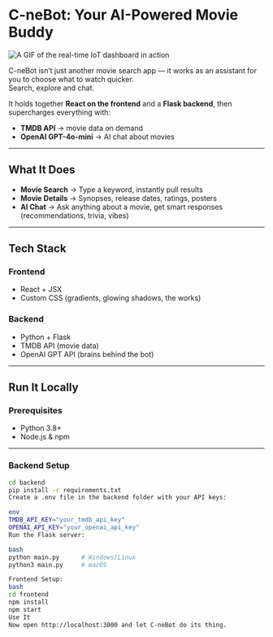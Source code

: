# C-neBot: Your AI-Powered Movie Buddy

![A GIF of the real-time IoT dashboard in action](https://github.com/daniel-c-silva/C-nebot/main/Assets/Visualise.gif?raw=true)

C-neBot isn’t just another movie search app — it works as an assistant for you to choose what to watch quicker.  
Search, explore and chat.

It holds together **React on the frontend** and a **Flask backend**, then supercharges everything with:  

- **TMDB API** → movie data on demand  
- **OpenAI GPT-4o-mini** → AI chat about movies 

---

## What It Does
- **Movie Search** → Type a keyword, instantly pull results  
- **Movie Details** → Synopses, release dates, ratings, posters  
- **AI Chat** → Ask anything about a movie, get smart responses (recommendations, trivia, vibes)  

---

## Tech Stack

### Frontend
- React + JSX  
- Custom CSS (gradients, glowing shadows, the works)  

### Backend
- Python + Flask  
- TMDB API (movie data)  
- OpenAI GPT API (brains behind the bot)  

---

## Run It Locally

### Prerequisites
- Python 3.8+  
- Node.js & npm  

---

### Backend Setup
```bash
cd backend
pip install -r requirements.txt
Create a .env file in the backend folder with your API keys:

env
TMDB_API_KEY="your_tmdb_api_key"
OPENAI_API_KEY="your_openai_api_key"
Run the Flask server:

bash
python main.py      # Windows/Linux
python3 main.py     # macOS

Frontend Setup:
bash
cd frontend
npm install
npm start
Use It
Now open http://localhost:3000 and let C-neBot do its thing.
